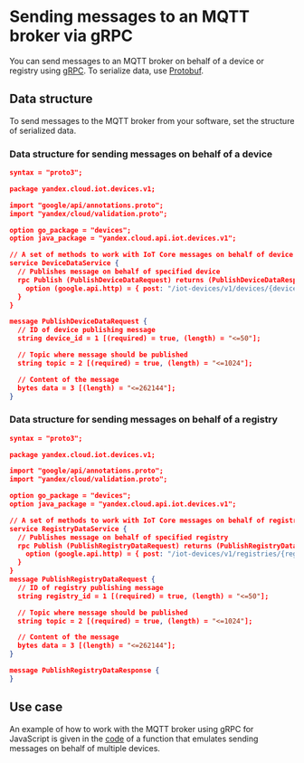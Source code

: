 # Sending messages to an MQTT broker via gRPC

You can send messages to an MQTT broker on behalf of a device or registry using [gRPC](https://grpc.io/docs/). To serialize data, use [Protobuf](https://developers.google.com/protocol-buffers/docs/overview).

## Data structure

To send messages to the MQTT broker from your software, set the structure of serialized data.

### Data structure for sending messages on behalf of a device

```json
syntax = "proto3";

package yandex.cloud.iot.devices.v1;

import "google/api/annotations.proto";
import "yandex/cloud/validation.proto";

option go_package = "devices";
option java_package = "yandex.cloud.api.iot.devices.v1";

// A set of methods to work with IoT Core messages on behalf of device
service DeviceDataService {
  // Publishes message on behalf of specified device
  rpc Publish (PublishDeviceDataRequest) returns (PublishDeviceDataResponse) {
    option (google.api.http) = { post: "/iot-devices/v1/devices/{device_id}/publish" body: "*" };
  }
}

message PublishDeviceDataRequest {
  // ID of device publishing message
  string device_id = 1 [(required) = true, (length) = "<=50"];

  // Topic where message should be published
  string topic = 2 [(required) = true, (length) = "<=1024"];

  // Content of the message
  bytes data = 3 [(length) = "<=262144"];
}
```

### Data structure for sending messages on behalf of a registry

```json
syntax = "proto3";

package yandex.cloud.iot.devices.v1;

import "google/api/annotations.proto";
import "yandex/cloud/validation.proto";

option go_package = "devices";
option java_package = "yandex.cloud.api.iot.devices.v1";

// A set of methods to work with IoT Core messages on behalf of registry
service RegistryDataService {
  // Publishes message on behalf of specified registry
  rpc Publish (PublishRegistryDataRequest) returns (PublishRegistryDataResponse) {
    option (google.api.http) = { post: "/iot-devices/v1/registries/{registry_id}/publish" body: "*" };
  }
}
message PublishRegistryDataRequest {
  // ID of registry publishing message
  string registry_id = 1 [(required) = true, (length) = "<=50"];

  // Topic where message should be published
  string topic = 2 [(required) = true, (length) = "<=1024"];

  // Content of the message
  bytes data = 3 [(length) = "<=262144"];
}

message PublishRegistryDataResponse {
}
```

## Use case

An example of how to work with the MQTT broker using gRPC for JavaScript is given in the [code](https://github.com/yandex-cloud/examples/blob/master/iot/Scenarios/terraform/emulator_publish/publish/iot_data.js) of a function that emulates sending messages on behalf of multiple devices.

